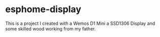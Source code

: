 # esphome-display
This is a project I created with a Wemos D1 Mini a SSD1306 Display and some skilled wood working from my father. 

